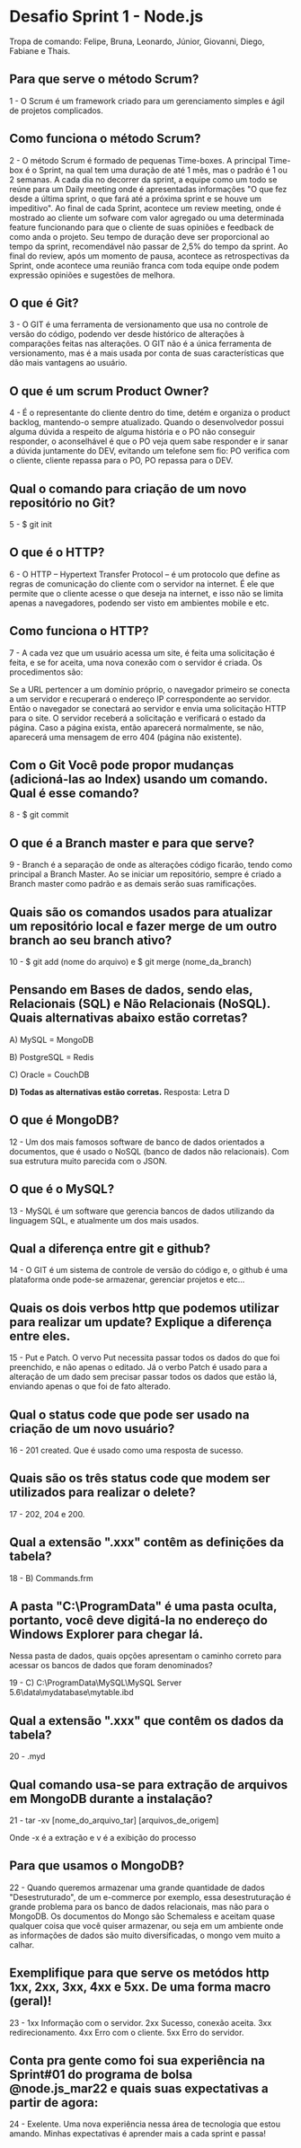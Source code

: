 # Desafio Sprint 1 - Node.js
Tropa de comando: Felipe, Bruna, Leonardo, Júnior, Giovanni, Diego, Fabiane e Thais. 

## Para que serve o método Scrum? 

1 - O Scrum é um framework criado para um gerenciamento simples e ágil de projetos complicados.

## Como funciona o método Scrum? 

2 - O método Scrum é formado de pequenas Time-boxes. A principal Time-box é o Sprint, na qual tem uma duração de até 1 mês, mas o padrão é 1 ou 2 semanas. A cada dia no decorrer da sprint, a equipe como um todo se reúne para um Daily meeting onde é apresentadas informações "O que fez desde a última sprint, o que fará até a próxima sprint e se houve um impeditivo". Ao final de cada Sprint, acontece um review meeting, onde é mostrado ao cliente um sofware com valor agregado ou uma determinada feature funcionando para que o cliente de suas opiniões e feedback de como anda o projeto. Seu tempo de duração deve ser proporcional ao tempo da sprint, recomendável não passar de 2,5% do tempo da sprint. Ao final do review, após um momento de pausa, acontece as retrospectivas da Sprint, onde acontece uma reunião franca com toda equipe onde podem expressão opiniões e sugestões de melhora.

## O que é Git?

3 - O GIT é uma ferramenta de versionamento que usa no controle de versão do código, podendo ver desde histórico de alterações à comparações feitas nas alterações. O GIT não é a única ferramenta de versionamento, mas é a mais usada por conta de suas características que dão mais vantagens ao usuário.

## O que é um scrum Product Owner? 

4 - É o representante do cliente dentro do time, detém e organiza o product backlog, mantendo-o sempre atualizado. Quando o desenvolvedor possui alguma dúvida a respeito de alguma história e o PO não conseguir responder, o aconselhável é que o PO veja quem sabe responder e ir sanar a dúvida juntamente do DEV, evitando um telefone sem fio: PO verifica com o cliente, cliente repassa para o PO, PO repassa para o DEV.

## Qual o comando para criação de um novo repositório no Git? 

5 - $ git init

## O que é o HTTP?

6 - O HTTP – Hypertext Transfer Protocol – é um protocolo que define as regras de comunicação do cliente com o servidor na internet. É ele que permite que o cliente acesse o que deseja na internet, e isso não se limita apenas a navegadores, podendo ser visto em ambientes mobile e etc.

## Como funciona o HTTP? 

7 - A cada vez que um usuário acessa um site, é feita uma solicitação é feita, e se for aceita, uma nova conexão com o servidor é criada. Os procedimentos são:

Se a URL pertencer a um domínio próprio, o navegador primeiro se conecta a um servidor e recuperará o endereço IP correspondente ao servidor. Então o navegador se conectará ao servidor e envia uma solicitação HTTP para o site. O servidor receberá a solicitação e verificará o estado da página. Caso a página exista, então aparecerá normalmente, se não, aparecerá uma mensagem de erro 404 (página não existente).

## Com o Git Você pode propor mudanças (adicioná-las ao Index) usando um comando. Qual é esse comando? 

8 - $ git commit

## O que é a Branch master e para que serve?

9 - Branch é a separação de onde as alterações código ficarão, tendo como principal a Branch Master. Ao se iniciar um repositório, sempre é criado a Branch master como padrão e as demais serão suas ramificações.

## Quais são os comandos usados para atualizar um repositório local e fazer merge de um outro branch ao seu branch ativo? 

10 - $ git add (nome do arquivo) e $ git merge (nome_da_branch)

## Pensando em Bases de dados, sendo elas, Relacionais (SQL) e Não Relacionais (NoSQL). Quais alternativas abaixo estão corretas? 

A) MySQL = MongoDB

B) PostgreSQL = Redis

C) Oracle = CouchDB

<strong> D) Todas as alternativas estão corretas.</strong> 
Resposta: Letra D

## O que é MongoDB?

12 - Um dos mais famosos software de banco de dados orientados a documentos, que é usado o NoSQL (banco de dados não relacionais). Com sua estrutura muito parecida com o JSON.

## O que é o MySQL? 

13 - MySQL é um software que gerencia bancos de dados utilizando da linguagem SQL, e atualmente um dos mais usados.

## Qual a diferença entre git e github? 

14 - O GIT é um sistema de controle de versão do código e, o github é uma plataforma onde pode-se armazenar, gerenciar projetos e etc...

## Quais os dois verbos http que podemos utilizar para realizar um update? Explique a diferença entre eles. 

15 - Put e Patch. O vervo Put necessita passar todos os dados do que foi preenchido, e não apenas o editado. Já o verbo Patch é usado para a alteração de um dado sem precisar passar todos os dados que estão lá, enviando apenas o que foi de fato alterado.

## Qual o status code que pode ser usado na criação de um novo usuário? 

16 - 201 created. Que é usado como uma resposta de sucesso.

## Quais são os três status code que modem ser utilizados para realizar o delete? 

17 - 202, 204 e 200.

## Qual a extensão ".xxx" contêm as definições da tabela? 

18 - B) Commands.frm 

## A pasta "C:\ProgramData" é uma pasta oculta, portanto, você deve digitá-la no endereço do Windows Explorer para chegar lá.  
Nessa pasta de dados, quais opções apresentam o caminho correto para acessar os bancos de dados que foram denominados? 

19 - C) C:\ProgramData\MySQL\MySQL Server 5.6\data\mydatabase\mytable.ibd 

## Qual a extensão ".xxx" que contêm os dados da tabela? 

20 - .myd 

## Qual comando usa-se para extração de arquivos em MongoDB durante a instalação? 

21 - tar -xv [nome_do_arquivo_tar] [arquivos_de_origem]
  
  Onde -x é a extração e v é a exibição do processo

## Para que usamos o MongoDB?

22 - Quando queremos armazenar uma grande quantidade de dados "Desestruturado", de um e-commerce por exemplo, essa desestruturação é grande problema para os banco de dados relacionais, mas não para o MongoDB. Os documentos do Mongo são Schemaless e aceitam quase qualquer coisa que você quiser armazenar, ou seja em um ambiente onde as informações de dados são muito diversificadas, o mongo vem muito a calhar.

## Exemplifique para que serve os metódos http 1xx, 2xx, 3xx, 4xx e 5xx. De uma forma macro (geral)! 

23 - 1xx Informação com o servidor. 2xx Sucesso, conexão aceita. 3xx redirecionamento. 4xx Erro com o cliente. 5xx Erro do servidor.

## Conta pra gente como foi sua experiência na Sprint#01 do programa de bolsa @node.js_mar22 e quais suas expectativas a partir de agora: 

24 - Exelente. Uma nova experiência nessa área de tecnologia que estou amando. Minhas expectativas é aprender mais a cada sprint e passa!
